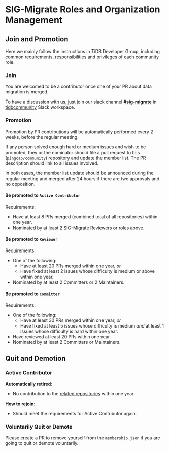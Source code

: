 # SIG-Migrate Roles and Organization Management

## Join and Promotion

Here we mainly follow the instructions in TiDB Developer Group, including common requirements, responsibilities and privileges of each community role.

### Join

You are welcomed to be a contributor once one of your PR about data migration is merged.

To have a discussion with us, just join our slack channel **[#sig-migrate](https://slack.tidb.io/invite?team=tidb-community&channel=sig-migrate&ref=github_sig)** in [tidbcommunity](https://pingcap.com/tidbslack) Slack workspace.

### Promotion

Promotion by PR contributions will be automatically performed every 2 weeks, before the regular meeting.

If any person solved enough hard or medium issues and wish to be promoted, they or the nominator should file a pull request to this (`pingcap/community`) repository and update the member list. The PR description should link to all issues involved.

In both cases, the member list update should be announced during the regular meeting and merged after 24 hours if there are two approvals and no opposition.

#### Be promoted to `Active Contributor`

Requirements:

* Have at least 8 PRs merged (combined total of all repositories) within one year.
* Nominated by at least 2 SIG-Migrate Reviewers or roles above.

#### Be promoted to `Reviewer`

Requirements:

* One of the following:
    * Have at least 20 PRs merged within one year, *or*
    * Have fixed at least 2 issues whose difficulty is medium or above within one year.
* Nominated by at least 2 Committers or 2 Maintainers.

#### Be promoted to `Committer`

Requirements:

* One of the following:
    * Have at least 30 PRs merged within one year, *or*
    * Have fixed at least 5 issues whose difficulty is medium *and* at least 1 issues whose difficulty is hard within one year.
* Have reviewed at least 20 PRs within one year.
* Nominated by at least 2 Committers or Maintainers.

## Quit and Demotion

### Active Contributor

**Automatically retired**:

* No contribution to the [related repositories](README.md#repositories-projects-and-labels) within one year.

**How to rejoin**:

* Should meet the requirements for Active Contributor again.

### Voluntarily Quit or Demote

Please create a PR to remove yourself from the `membership.json` if you are going to quit or demote voluntarily.

